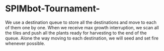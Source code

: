 # SPIMbot-Tournament-
We use a destination queue to store all the destinations and move to each of them one by one. When we receive max growth interruption, we scan all the tiles and push all the plants ready for harvesting to the end of the queue. Alone the way moving to each destination, we will seed and set fire whenever possible.
